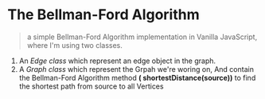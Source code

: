 # The Bellman-Ford Algorithm

> a simple Bellman-Ford Algorithm implementation in Vanilla JavaScript, where I'm using two classes.

1.  An _Edge class_ which represent an edge object in the graph.
2.  A _Graph class_ which represent the Grpah we're woring on, And contain the Bellman-Ford Algorithm method **( shortestDistance(source))** to find the shortest path from source to all Vertices
